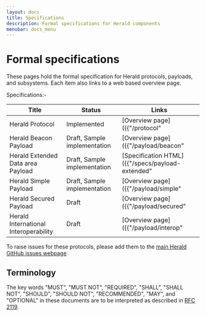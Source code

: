 ```yaml
---
layout: docs
title: Specifications
description: Formal specifications for Herald components
menubar: docs_menu
---
```


# Formal specifications

These pages hold the formal specification for Herald protocols, payloads, and subsystems. Each item also
links to a web based overview page.

Specifications:-

|Title|Status|Links|
|---|---|---|
|Herald Protocol | Implemented | [Overview page]({{"/protocol" | relative_url }}) <br> [Specification HTML]({{"/specs/protocol" | relative_url }}) |
|Herald Beacon Payload | Draft, Sample implementation | [Overview page]({{"/payload/beacon" | relative_url }}) <br> [Specification HTML]({{"/specs/payload-beacon" | relative_url }}) |
|Herald Extended Data area Payload | Draft, Sample implementation | [Specification HTML]({{"/specs/payload-extended" | relative_url }}) |
|Herald Simple Payload | Draft, Sample implementation | [Overview page]({{"/payload/simple" | relative_url }}) <br> [Specification HTML]({{"/specs/payload-simple" | relative_url }}) |
|Herald Secured Payload | Draft | [Overview page]({{"/payload/secured" | relative_url }}) <br> [Specification HTML]({{"/specs/payload-secured" | relative_url }}) |
|Herald International Interoperability | Draft | [Overview page]({{"/payload/interop" | relative_url }}) <br> [Specification HTML]({{"/specs/payload-interop" | relative_url }}) |

To raise issues for these protocols, please add them to the [main Herald GitHub issues webpage](https://github.com/vmware/herald/issues)

## Terminology

The key words "MUST", "MUST NOT", "REQUIRED", "SHALL", "SHALL 
NOT", "SHOULD", "SHOULD NOT", "RECOMMENDED",  "MAY", and
"OPTIONAL" in these documents are to be interpreted as described in
[RFC 2119](https://tools.ietf.org/html/rfc2119).


